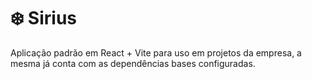 # :snowflake: Sirius

Aplicação padrão em React + Vite para uso em projetos da empresa, a mesma já conta com as dependências bases configuradas.
